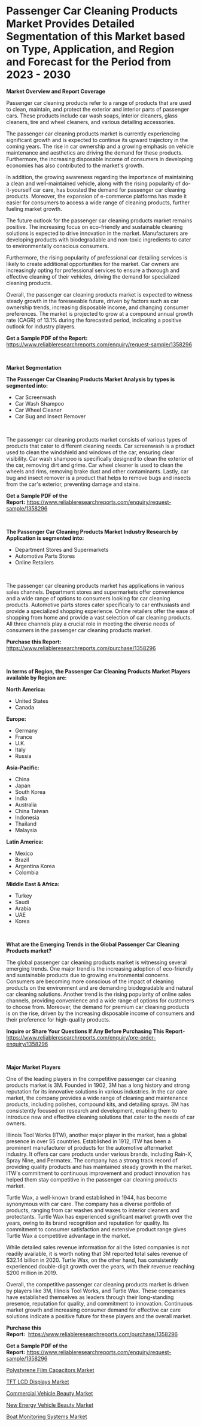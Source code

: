 <p><h1>Passenger Car Cleaning Products Market Provides Detailed Segmentation of this Market based on Type, Application, and Region and Forecast for the Period from 2023 - 2030</h1></p><p><strong>Market Overview and Report Coverage</strong></p>
<p><p>Passenger car cleaning products refer to a range of products that are used to clean, maintain, and protect the exterior and interior parts of passenger cars. These products include car wash soaps, interior cleaners, glass cleaners, tire and wheel cleaners, and various detailing accessories.</p><p>The passenger car cleaning products market is currently experiencing significant growth and is expected to continue its upward trajectory in the coming years. The rise in car ownership and a growing emphasis on vehicle maintenance and aesthetics are driving the demand for these products. Furthermore, the increasing disposable income of consumers in developing economies has also contributed to the market's growth.</p><p>In addition, the growing awareness regarding the importance of maintaining a clean and well-maintained vehicle, along with the rising popularity of do-it-yourself car care, has boosted the demand for passenger car cleaning products. Moreover, the expansion of e-commerce platforms has made it easier for consumers to access a wide range of cleaning products, further fueling market growth.</p><p>The future outlook for the passenger car cleaning products market remains positive. The increasing focus on eco-friendly and sustainable cleaning solutions is expected to drive innovation in the market. Manufacturers are developing products with biodegradable and non-toxic ingredients to cater to environmentally conscious consumers.</p><p>Furthermore, the rising popularity of professional car detailing services is likely to create additional opportunities for the market. Car owners are increasingly opting for professional services to ensure a thorough and effective cleaning of their vehicles, driving the demand for specialized cleaning products.</p><p>Overall, the passenger car cleaning products market is expected to witness steady growth in the foreseeable future, driven by factors such as car ownership trends, increasing disposable income, and changing consumer preferences. The market is projected to grow at a compound annual growth rate (CAGR) of 13.1% during the forecasted period, indicating a positive outlook for industry players.</p></p>
<p><strong>Get a Sample PDF of the Report:</strong> <a href="https://www.reliableresearchreports.com/enquiry/request-sample/1358296">https://www.reliableresearchreports.com/enquiry/request-sample/1358296</a></p>
<p>&nbsp;</p>
<p><strong>Market Segmentation</strong></p>
<p><strong>The Passenger Car Cleaning Products Market Analysis by types is segmented into:</strong></p>
<p><ul><li>Car Screenwash</li><li>Car Wash Shampoo</li><li>Car Wheel Cleaner</li><li>Car Bug and Insect Remover</li></ul></p>
<p>&nbsp;</p>
<p><p>The passenger car cleaning products market consists of various types of products that cater to different cleaning needs. Car screenwash is a product used to clean the windshield and windows of the car, ensuring clear visibility. Car wash shampoo is specifically designed to clean the exterior of the car, removing dirt and grime. Car wheel cleaner is used to clean the wheels and rims, removing brake dust and other contaminants. Lastly, car bug and insect remover is a product that helps to remove bugs and insects from the car's exterior, preventing damage and stains.</p></p>
<p><strong>Get a Sample PDF of the Report:</strong>&nbsp;<a href="https://www.reliableresearchreports.com/enquiry/request-sample/1358296">https://www.reliableresearchreports.com/enquiry/request-sample/1358296</a></p>
<p>&nbsp;</p>
<p><strong>The Passenger Car Cleaning Products Market Industry Research by Application is segmented into:</strong></p>
<p><ul><li>Department Stores and Supermarkets</li><li>Automotive Parts Stores</li><li>Online Retailers</li></ul></p>
<p>&nbsp;</p>
<p><p>The passenger car cleaning products market has applications in various sales channels. Department stores and supermarkets offer convenience and a wide range of options to consumers looking for car cleaning products. Automotive parts stores cater specifically to car enthusiasts and provide a specialized shopping experience. Online retailers offer the ease of shopping from home and provide a vast selection of car cleaning products. All three channels play a crucial role in meeting the diverse needs of consumers in the passenger car cleaning products market.</p></p>
<p><strong>Purchase this Report:</strong>&nbsp; <a href="https://www.reliableresearchreports.com/purchase/1358296">https://www.reliableresearchreports.com/purchase/1358296</a></p>
<p>&nbsp;</p>
<p><strong>In terms of Region, the Passenger Car Cleaning Products Market Players available by Region are:</strong></p>
<p>
    <p> <strong> North America: </strong>
        <ul>
            <li>United States</li>
            <li>Canada</li>
        </ul>
        </p> 
    <p> <strong> Europe: </strong>
        <ul>
            <li>Germany</li>
            <li>France</li>
            <li>U.K.</li>
            <li>Italy</li>
            <li>Russia</li>
        </ul>
        </p> 
    <p> <strong> Asia-Pacific: </strong>
        <ul>
            <li>China</li>
            <li>Japan</li>
            <li>South Korea</li>
            <li>India</li>
            <li>Australia</li>
            <li>China Taiwan</li>
            <li>Indonesia</li>
            <li>Thailand</li>
            <li>Malaysia</li>
        </ul>
        </p> 
    <p> <strong> Latin America: </strong>
        <ul>
            <li>Mexico</li>
            <li>Brazil</li>
            <li>Argentina Korea</li>
            <li>Colombia</li>
        </ul>
        </p> 
    <p> <strong> Middle East & Africa: </strong>
        <ul>
            <li>Turkey</li>
            <li>Saudi</li>
            <li>Arabia</li>
            <li>UAE</li>
            <li>Korea</li>
        </ul>
    </p>
    </p>
<p>&nbsp;</p>
<p><strong>What are the Emerging Trends in the Global Passenger Car Cleaning Products market?</strong></p>
<p><p>The global passenger car cleaning products market is witnessing several emerging trends. One major trend is the increasing adoption of eco-friendly and sustainable products due to growing environmental concerns. Consumers are becoming more conscious of the impact of cleaning products on the environment and are demanding biodegradable and natural car cleaning solutions. Another trend is the rising popularity of online sales channels, providing convenience and a wide range of options for customers to choose from. Moreover, the demand for premium car cleaning products is on the rise, driven by the increasing disposable income of consumers and their preference for high-quality products.</p></p>
<p><strong>Inquire or Share Your Questions If Any Before Purchasing This Report</strong>- <a href="https://www.reliableresearchreports.com/enquiry/pre-order-enquiry/1358296">https://www.reliableresearchreports.com/enquiry/pre-order-enquiry/1358296</a></p>
<p>&nbsp;</p>
<p><strong>Major Market Players</strong></p>
<p><p>One of the leading players in the competitive passenger car cleaning products market is 3M. Founded in 1902, 3M has a long history and strong reputation for its innovative solutions in various industries. In the car care market, the company provides a wide range of cleaning and maintenance products, including polishes, compound kits, and detailing sprays. 3M has consistently focused on research and development, enabling them to introduce new and effective cleaning solutions that cater to the needs of car owners.</p><p>Illinois Tool Works (ITW), another major player in the market, has a global presence in over 55 countries. Established in 1912, ITW has been a prominent manufacturer of products for the automotive aftermarket industry. It offers car care products under various brands, including Rain-X, Spray Nine, and Permatex. The company has a strong track record of providing quality products and has maintained steady growth in the market. ITW's commitment to continuous improvement and product innovation has helped them stay competitive in the passenger car cleaning products market.</p><p>Turtle Wax, a well-known brand established in 1944, has become synonymous with car care. The company has a diverse portfolio of products, ranging from car washes and waxes to interior cleaners and protectants. Turtle Wax has experienced significant market growth over the years, owing to its brand recognition and reputation for quality. Its commitment to consumer satisfaction and extensive product range gives Turtle Wax a competitive advantage in the market.</p><p>While detailed sales revenue information for all the listed companies is not readily available, it is worth noting that 3M reported total sales revenue of $32.14 billion in 2020. Turtle Wax, on the other hand, has consistently experienced double-digit growth over the years, with their revenue reaching $200 million in 2019.</p><p>Overall, the competitive passenger car cleaning products market is driven by players like 3M, Illinois Tool Works, and Turtle Wax. These companies have established themselves as leaders through their long-standing presence, reputation for quality, and commitment to innovation. Continuous market growth and increasing consumer demand for effective car care solutions indicate a positive future for these players and the overall market.</p></p>
<p><strong>Purchase this Report:</strong>&nbsp;&nbsp;<a href="https://www.reliableresearchreports.com/purchase/1358296">https://www.reliableresearchreports.com/purchase/1358296</a></p>
<p></p>
<p><strong>Get a Sample PDF of the Report:</strong>&nbsp;<a href="https://www.reliableresearchreports.com/enquiry/request-sample/1358296">https://www.reliableresearchreports.com/enquiry/request-sample/1358296</a></p>
<p><p><a href="https://medium.com/@vidyap2912/polystyrene-film-capacitors-market-size-market-outlook-and-market-forecast-2023-to-2030-41f28bca13a0">Polystyrene Film Capacitors Market</a></p><p><a href="https://medium.com/@v27092023/tft-lcd-displays-market-the-key-to-successful-business-strategy-forecast-till-2030-b5c262bfa07f">TFT LCD Displays Market</a></p><p><a href="https://github.com/gulaimolin/Market-Research-Report-List-1/blob/main/commercial-vehicle-beauty-market.md">Commercial Vehicle Beauty Market</a></p><p><a href="https://github.com/ruslanpoljakovrd177/Market-Research-Report-List-1/blob/main/new-energy-vehicle-beauty-market.md">New Energy Vehicle Beauty Market</a></p><p><a href="https://www.linkedin.com/pulse/boat-monitoring-systems-market-share-amp-new-trends-analysis-fanje/">Boat Monitoring Systems Market</a></p></p>